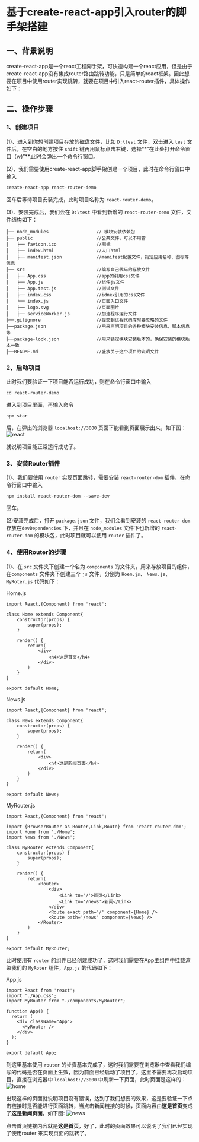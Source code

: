 # 基于create-react-app引入router的脚手架搭建 

## 一、背景说明
create-react-app是一个react工程脚手架，可快速构建一个react应用，但是由于create-react-app没有集成router路由跳转功能，只是简单的react框架。因此想要在项目中使用router实现跳转，就要在项目中引入react-router插件，具体操作如下：

## 二、操作步骤

### 1、创建项目
(1)、进入到你想创建项目存放的磁盘文件，比如 `D:\test` 文件，双击进入 `test` 文件后，在空白的地方按住 `shift` 键再用鼠标点击右键，选择**“在此处打开命令窗口（w)”**,此时会弹出一个命令行窗口。

(2)、我们需要使用create-react-app脚手架创建一个项目，此时在命令行窗口中输入

`create-react-app react-router-demo`

回车后等待项目安装完成，此时项目名称为 `react-router-demo`。

(3)、安装完成后，我们会在 `D:\test` 中看到新增的 `react-router-demo` 文件，文件结构如下：

	├── node_modules                  // 模块安装依赖包
	├── public                        //公共文件，可以不用管
	│   ├── favicon.ico               //图标
	│   ├── index.html                //入口html
	│   ├── manifest.json             //manifest配置文件，指定应用名称、图标等信息
	├── src 						  //编写自己代码的存放文件
	│   ├── App.css                   //app的引用css文件
	│   ├── App.js					  //组件js文件
	│   ├── App.test.js               //测试文件
	│   ├── index.css                 //idnex引用的css文件
	│   └── index.js				  //页面入口文件
	│   ├── logo.svg                  //页面图片
	│   ├── serviceWorker.js          //加速程序运行文件
	├──.gitignore                     //提交到远程代码库时要忽略的文件
	├──package.json                   //用来声明项目的各种模块安装信息，脚本信息等
	├──package-lock.json              //用来锁定模块安装版本的，确保安装的模块版本一致
	├──README.md					  //盛放关于这个项目的说明文件 

### 2、启动项目
此时我们要验证一下项目能否运行成功，则在命令行窗口中输入

`cd react-router-demo`

进入到项目里面，再输入命令

`npm star`

后，在弹出的浏览器 `localhost://3000` 页面下能看到页面展示出来，如下图：
![react](https://github.com/lijinping2017/react-router-demo/raw/master/docImages/react.jpg)

就说明项目能正常运行成功了。

### 3、安装Router插件
(1)、我们要使用 `router` 实现页面跳转，需要安装 `react-router-dom` 插件，在命令行窗口中输入

`npm install react-router-dom --save-dev`

回车。

(2)安装完成后，打开 `package.json` 文件，我们会看到安装的 `react-router-dom` 存放在`devDependencies` 下，并且在 `node_modules` 文件下也新增的 `react-router-dom` 的模块包，此时项目就可以使用 `router` 插件了。

### 4、使用Router的步骤
(1)、在 `src` 文件夹下创建一个名为 `components` 的文件夹，用来存放项目的组件，在`components` 文件夹下创建三个 `js` 文件，分别为 `Hoem.js`、 `News.js`、 `MyRoter.js` 代码如下：

Home.js

	import React,{Component} from 'react';
	
	class Home extends Component{
		constructor(props) {
			super(props);
		}
	
		render() {
			return(
				<div>
					<h4>这是首页</h4>
				</div>
			)
		}
	}
	
	export default Home;




News.js
	
	import React,{Component} from 'react';
	
	class News extends Component{
		constructor(props) {
			super(props);
		}
	
		render() {
			return(
				<div>
					<h4>这是新闻页面</h4>
				</div>
			)
		}
	}
	
	export default News;




MyRouter.js

	import React,{Component} from 'react';
	
	import {BrowserRouter as Router,Link,Route} from 'react-router-dom';
	import Home from './Home';
	import News from './News';
	
	class MyRouter extends Component{
		constructor(props) {
			super(props);
		}
	
		render() {
			return(
				<Router>
					<div>
						<Link to='/'>首页</Link>
						<Link to='/news'>新闻</Link>
					</div>
					<Route exact path='/' component={Home} />
					<Route path='/news' component={News} />
				</Router>
			)
		}
	}
	
	export default MyRouter;

此时使用有 `router` 的组件已经创建成功了，这时我们需要在App主组件中挂载渲染我们的 `MyRoter` 组件，`App.js` 的代码如下：

	
App.js
	
	import React from 'react';
	import './App.css';
	import MyRouter from "./components/MyRouter";
	
	function App() {
	  return (
	    <div className="App">
	      <MyRouter />
	    </div>
	  );
	}
	
	export default App;


到这里基本使用 `router` 的步骤基本完成了，这时我们需要在浏览器中查看我们编写的代码是否在页面上生效，因为前面已经启动了项目了，这里不需要再次启动项目，直接在浏览器中 `localhost://3000` 中刷新一下页面，此时页面是这样的：
![home](https://github.com/lijinping2017/react-router-demo/raw/master/docImages/home.jpg)

出现这样的页面就说明项目没有错误，达到了我们想要的效果，这是要验证一下点击链接时是否能进行页面跳转，当点击新闻链接的时候，页面内容由**这是首页**变成了**这是新闻页面**，如下图:
![news](https://github.com/lijinping2017/react-router-demo/raw/master/docImages/news.jpg)


点击首页链接内容就是**这是首页**，好了，此时的页面效果可以说明了我们已经实现了使用router
来实现页面的跳转了。



